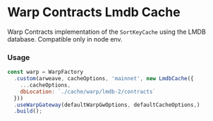 # Warp Contracts Lmdb Cache
Warp Contracts implementation of the `SortKeyCache` using the LMDB database.
Compatible only in node env.

### Usage

```js
const warp = WarpFactory
  .custom(arweave, cacheOptions, 'mainnet', new LmdbCache({
    ...cacheOptions,
    dbLocation: `./cache/warp/lmdb-2/contracts`
  }))
  .useWarpGateway(defaultWarpGwOptions, defaultCacheOptions,)
  .build();
```
